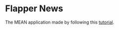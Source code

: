 Flapper News
===========

The MEAN application made by following this [tutorial](https://thinkster.io/angulartutorial/mean-stack-tutorial/).

